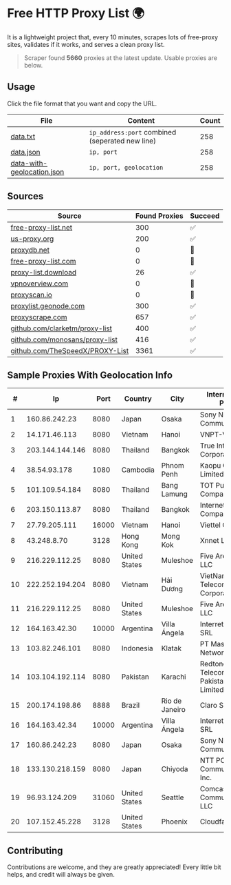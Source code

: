 
# Free HTTP Proxy List 🌍

It is a lightweight project that, every 10 minutes, scrapes lots of free-proxy sites, validates if it works, and serves a clean proxy list.


> Scraper found **5660** proxies at the latest update. Usable proxies are below.

## Usage

Click the file format that you want and copy the URL.


|File|Content|Count|
|----|-------|-----|
|[data.txt](https://raw.githubusercontent.com/themiralay/Proxy-List-World/master/data.txt)|`ip_address:port` combined (seperated new line)|258|
|[data.json](https://raw.githubusercontent.com/themiralay/Proxy-List-World/master/data.json)|`ip, port`|258|
|[data-with-geolocation.json](https://raw.githubusercontent.com/themiralay/Proxy-List-World/master/data-with-geolocation.json)|`ip, port, geolocation`|258|

## Sources

|Source|Found Proxies|Succeed|
|------|-------------|-------|
|[free-proxy-list.net](https://free-proxy-list.net)|300|✅|
|[us-proxy.org](https://www.us-proxy.org)|200|✅|
|[proxydb.net](http://proxydb.net)|0|🚫|
|[free-proxy-list.com](https://free-proxy-list.com/?page=&port=&type%5B%5D=http&type%5B%5D=https&up_time=0&search=Search)|0|🚫|
|[proxy-list.download](https://www.proxy-list.download/HTTP)|26|✅|
|[vpnoverview.com](https://vpnoverview.com/privacy/anonymous-browsing/free-proxy-servers)|0|🚫|
|[proxyscan.io](https://www.proxyscan.io)|0|🚫|
|[proxylist.geonode.com](https://proxylist.geonode.com/api/proxy-list?limit=300&page=1&sort_by=lastChecked&sort_type=desc&protocols=http,https)|300|✅|
|[proxyscrape.com](https://api.proxyscrape.com/v2/?request=displayproxies&protocol=http&timeout=10000&country=all&ssl=all&anonymity=all)|657|✅|
|[github.com/clarketm/proxy-list](https://raw.githubusercontent.com/clarketm/proxy-list/master/proxy-list-raw.txt)|400|✅|
|[github.com/monosans/proxy-list](https://raw.githubusercontent.com/monosans/proxy-list/main/proxies/http.txt)|416|✅|
|[github.com/TheSpeedX/PROXY-List](https://raw.githubusercontent.com/TheSpeedX/PROXY-List/master/http.txt)|3361|✅|


## Sample Proxies With Geolocation Info

|#|Ip|Port|Country|City|Internet Service Provider|
|-|--|----|-------|----|-------------------------|
|1|160.86.242.23|8080|Japan|Osaka|Sony Network Communications Inc|
|2|14.171.46.113|8080|Vietnam|Hanoi|VNPT-VNNIC|
|3|203.144.144.146|8080|Thailand|Bangkok|True Internet Corporation CO. Ltd.|
|4|38.54.93.178|1080|Cambodia|Phnom Penh|Kaopu Cloud HK Limited|
|5|101.109.54.184|8080|Thailand|Bang Lamung|TOT Public Company Limited|
|6|203.150.113.87|8080|Thailand|Bangkok|Internet Thailand Company Ltd.|
|7|27.79.205.111|16000|Vietnam|Hanoi|Viettel Corporation|
|8|43.248.8.70|3128|Hong Kong|Mong Kok|Xnnet LLC|
|9|216.229.112.25|8080|United States|Muleshoe|Five Area Systems, LLC|
|10|222.252.194.204|8080|Vietnam|Hải Dương|VietNam Post and Telecom Corporation|
|11|216.229.112.25|8080|United States|Muleshoe|Five Area Systems, LLC|
|12|164.163.42.30|10000|Argentina|Villa Ángela|Interret Villa Angela SRL|
|13|103.82.246.101|8080|Indonesia|Klatak|PT Master Star Network|
|14|103.104.192.114|8080|Pakistan|Karachi|Redtone Telecommunications Pakistan (Private) Limited|
|15|200.174.198.86|8888|Brazil|Rio de Janeiro|Claro S.A|
|16|164.163.42.34|10000|Argentina|Villa Ángela|Interret Villa Angela SRL|
|17|160.86.242.23|8080|Japan|Osaka|Sony Network Communications Inc|
|18|133.130.218.159|8080|Japan|Chiyoda|NTT PC Communications, Inc.|
|19|96.93.124.209|31060|United States|Seattle|Comcast Cable Communications, LLC|
|20|107.152.45.228|3128|United States|Phoenix|Cloudfanatic.NET|



## Contributing

Contributions are welcome, and they are greatly appreciated! Every
little bit helps, and credit will always be given.

